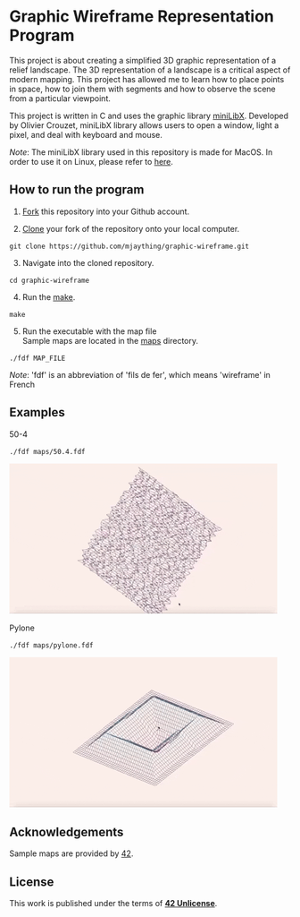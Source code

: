 # Graphic Wireframe Representation Program
This project is about creating a simplified 3D graphic representation of a relief landscape. The 3D representation of a landscape is a critical aspect of modern mapping. This project has allowed me to learn how to place points in space, how to join them with segments and how to observe the scene from a particular viewpoint.

This project is written in C and uses the graphic library [miniLibX](minilibx_macos). Developed by Olivier Crouzet, miniLibX library allows users to open a window, light a pixel, and deal with keyboard and mouse.

_Note_: The miniLibX library used in this repository is made for MacOS. In order to use it on Linux, please refer to [here](https://github.com/42Paris/minilibx-linux).

## How to run the program
1. [Fork](https://help.github.com/articles/fork-a-repo) this repository into your Github account.

2. [Clone](https://help.github.com/articles/cloning-a-repository/) your fork of the repository onto your local computer.
```
git clone https://github.com/mjaything/graphic-wireframe.git
```

3. Navigate into the cloned repository.
```
cd graphic-wireframe
```

4. Run the [make](https://www.gnu.org/software/make/manual/make.html).
```
make
```

5. Run the executable with the map file<br/>
Sample maps are located in the [maps](https://github.com/mjaything/graphic-wireframe/tree/master/maps) directory.
```
./fdf MAP_FILE
```

_Note_: 'fdf' is an abbreviation of 'fils de fer', which means 'wireframe' in French

## Examples
50-4
<br/>
```
./fdf maps/50.4.fdf
```
![](img/50-4.gif)

Pylone
<br/>
```
./fdf maps/pylone.fdf
```
![](img/pylone.gif)

## Acknowledgements
Sample maps are provided by [42](https://www.42.fr/).

## License
This work is published under the terms of **[42 Unlicense](https://github.com/gcamerli/42unlicense)**.
